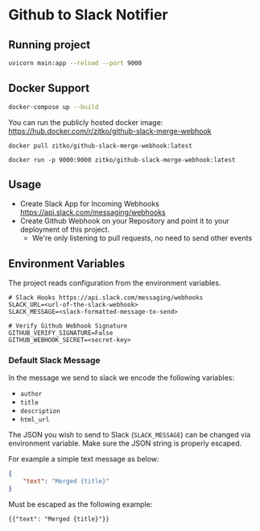 # Github to Slack Notifier


## Running project

```bash
uvicorn main:app --reload --port 9000
```

## Docker Support

```bash
docker-compose up --build
```

You can run the publicly hosted docker image:
https://hub.docker.com/r/zitko/github-slack-merge-webhook

```
docker pull zitko/github-slack-merge-webhook:latest
```

```
docker run -p 9000:9000 zitko/github-slack-merge-webhook:latest
```


## Usage

- Create Slack App for Incoming Webhooks https://api.slack.com/messaging/webhooks
- Create Github Webhook on your Repository and point it to your deployment of this project. 
    * We're only listening to pull requests, no need to send other events


## Environment Variables

The project reads configuration from the environment variables. 

```
# Slack Hooks https://api.slack.com/messaging/webhooks
SLACK_URL=<url-of-the-slack-webhook>
SLACK_MESSAGE=<slack-formatted-message-to-send>

# Verify Github Webhook Signature
GITHUB_VERIFY_SIGNATURE=False
GITHUB_WEBHOOK_SECRET=<secret-key>
```

### Default Slack Message

In the message we send to slack we encode the following variables:

  - `author`
  - `title`
  - `description` 
  - `html_url`

The JSON you wish to send to Slack (`SLACK_MESSAGE`) can be changed via environment variable. 
Make sure the JSON string is properly escaped. 

For example a simple text message as below:
```json
{
    "text": "Merged {title}"
}
```

Must be escaped as the following example:
```
{{"text": "Merged {title}"}}
```
